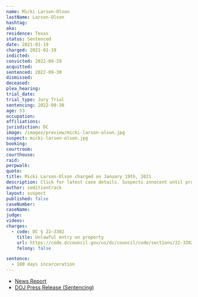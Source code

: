 ```yaml
---
name: Micki Larson-Olson
lastName: Larson-Olson
hashtag:
aka:
residence: Texas
status: Sentenced
date: 2021-01-19
charged: 2021-01-19
indicted:
convicted: 2022-09-29
acquitted:
sentenced: 2022-09-30
dismissed:
deceased:
plea_hearing:
trial_date:
trial_type: Jury Trial
sentencing: 2022-09-30
age: 53
occupation:
affiliations:
jurisdiction: DC
image: /images/preview/micki-larson-olson.jpg
suspect: micki-larson-olson.jpg
booking:
courtroom:
courthouse:
raid:
perpwalk:
quote:
title: Micki Larson-Olson charged on January 19th, 2021
description: Click for latest case details. Suspects innocent until proven guilty.
author: seditiontrack
layout: suspect
published: false
caseNumber:
caseName:
judge:
videos:
charges:
  - code: DC § 22–3302
    title: Unlawful entry on property
    url: https://code.dccouncil.gov/us/dc/council/code/sections/22-3302.html
    felony: false

sentence:
  - 180 days incarceration
---
```


- [News Report](https://www.msn.com/en-us/news/us/texas-woman-who-charged-us-capitol-dressed-as-captain-america-gets-jail-sentence/ar-AA12xJ9n)
- [DOJ Press Release (Sentencing)](https://www.justice.gov/usao-dc/pr/texas-woman-sentenced-180-days-jail-after-jury-verdict-related-capitol-breach)
